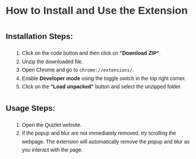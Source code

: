 <!DOCTYPE html>
<html lang="en">
<head>
    <meta charset="UTF-8">
    <meta name="viewport" content="width=device-width, initial-scale=1.0">
    <title>Extension Installation Instructions</title>
    <style>
        body {
            font-family: Arial, sans-serif;
            line-height: 1.6;
            margin: 20px;
        }
        h1 {
            color: #333;
        }
        ol, ul {
            margin-left: 20px;
        }
    </style>
</head>
<body>
    <h1>How to Install and Use the Extension</h1>
    <h2>Installation Steps:</h2>
    <ol>
        <li>Click on the code button and then click on <strong>"Download ZIP"</strong>.</li>
        <li>Unzip the downloaded file.</li>
        <li>Open Chrome and go to <code>chrome://extensions/</code>.</li>
        <li>Enable <strong>Developer mode</strong> using the toggle switch in the top right corner.</li>
        <li>Click on the <strong>"Load unpacked"</strong> button and select the unzipped folder.</li>
    </ol>
    <h2>Usage Steps:</h2>
    <ol>
        <li>Open the Quizlet website.</li>
        <li>If the popup and blur are not immediately removed, try scrolling the webpage. The extension will automatically remove the popup and blur as you interact with the page.</li>
    </ol>
</body>
</html>
